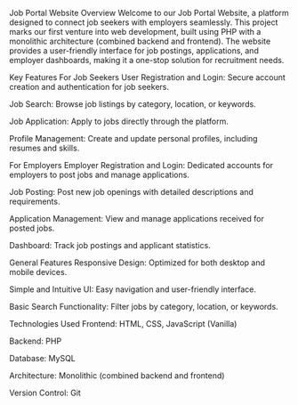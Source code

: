 Job Portal Website
Overview
Welcome to our Job Portal Website, a platform designed to connect job seekers with employers seamlessly. This project marks our first venture into web development, built using PHP with a monolithic architecture (combined backend and frontend). The website provides a user-friendly interface for job postings, applications, and employer dashboards, making it a one-stop solution for recruitment needs.

Key Features
For Job Seekers
User Registration and Login: Secure account creation and authentication for job seekers.

Job Search: Browse job listings by category, location, or keywords.

Job Application: Apply to jobs directly through the platform.

Profile Management: Create and update personal profiles, including resumes and skills.

For Employers
Employer Registration and Login: Dedicated accounts for employers to post jobs and manage applications.

Job Posting: Post new job openings with detailed descriptions and requirements.

Application Management: View and manage applications received for posted jobs.

Dashboard: Track job postings and applicant statistics.

General Features
Responsive Design: Optimized for both desktop and mobile devices.

Simple and Intuitive UI: Easy navigation and user-friendly interface.

Basic Search Functionality: Filter jobs by category, location, or keywords.

Technologies Used
Frontend: HTML, CSS, JavaScript (Vanilla)

Backend: PHP

Database: MySQL

Architecture: Monolithic (combined backend and frontend)

Version Control: Git
